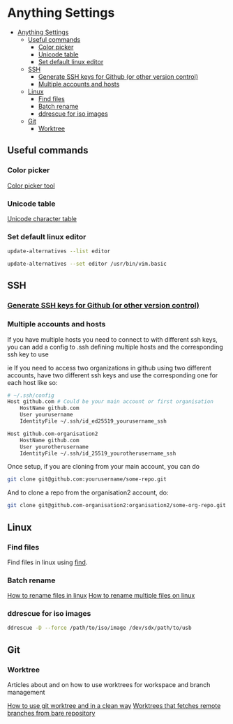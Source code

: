 # Anything Settings

- [Anything Settings](#anything-settings)
  - [Useful commands](#useful-commands)
    - [Color picker](#color-picker)
    - [Unicode table](#unicode-table)
    - [Set default linux editor](#set-default-linux-editor)
  - [SSH](#ssh)
    - [Generate SSH keys for Github (or other version control)](#generate-ssh-keys-for-github-or-other-version-control)
    - [Multiple accounts and hosts](#multiple-accounts-and-hosts)
  - [Linux](#linux)
    - [Find files](#find-files)
    - [Batch rename](#batch-rename)
    - [ddrescue for iso images](#ddrescue-for-iso-images)
  - [Git](#git)
    - [Worktree](#worktree)

## Useful commands

### Color picker

[Color picker tool](https://www.w3schools.com/colors/colors_picker.asp)

### Unicode table

[Unicode character table](https://unicode-table.com/en)

### Set default linux editor

```bash
update-alternatives --list editor

update-alternatives --set editor /usr/bin/vim.basic
```

## SSH

### [Generate SSH keys for Github (or other version control)](https://docs.github.com/en/authentication/connecting-to-github-with-ssh/generating-a-new-ssh-key-and-adding-it-to-the-ssh-agent)

### Multiple accounts and hosts

If you have multiple hosts you need to connect to with different ssh keys, you can add a config to .ssh defining multiple hosts and the corresponding ssh key to use

ie
If you need to access two organizations in github using two different accounts, have two different ssh keys and use the corresponding one for each host like so:

```bash
# ~/.ssh/config
Host github.com # Could be your main account or first organisation
    HostName github.com
    User yourusername
    IdentityFile ~/.ssh/id_ed25519_yourusername_ssh

Host github.com-organisation2
    HostName github.com
    User yourotherusername
    IdentityFile ~/.ssh/id_25519_yourotherusername_ssh
```

Once setup, if you are cloning from your main account, you can do

```bash
git clone git@github.com:yourusername/some-repo.git
```

And to clone a repo from the organisation2 account, do:

```bash
git clone git@github.com-organisation2:organisation2/some-org-repo.git
```

## Linux

### Find files

Find files in linux using [find](https://www.plesk.com/blog/various/find-files-in-linux-via-command-line/).

### Batch rename

[How to rename files in linux](https://linuxize.com/post/how-to-rename-files-in-linux/)
[How to rename multiple files on linux](https://linuxconfig.org/how-to-rename-multiple-files-on-linux)

### ddrescue for iso images

```sh
ddrescue -D --force /path/to/iso/image /dev/sdx/path/to/usb
```

## Git

### Worktree

Articles about and on how to use worktrees for workspace and branch management

[How to use git worktree and in a clean way](https://morgan.cugerone.com/blog/how-to-use-git-worktree-and-in-a-clean-way/)
[Worktrees that fetches remote branches from bare repository](https://morgan.cugerone.com/blog/workarounds-to-git-worktree-using-bare-repository-and-cannot-fetch-remote-branches/)
